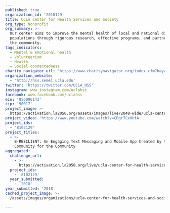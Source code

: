 ```yaml
---
published: true
organization_id: '2018129'
title: UCLA Center for Health Services and Society
org_type: Nonprofit
org_summary: >-
  Our center aims to improve the mental health of local and national diverse
  populations through rigorous research, effective programs, and partnering with
  the community.
tags_indicators:
  - Mental & emotional health
  - Volunteerism
  - Health
  - Social connectedness
charity_navigator_url: 'https://www.charitynavigator.org/index.cfm?bay=search.profile&ein=956006143'
organization_website:
  - 'http://hss.semel.ucla.edu'
twitter: 'https://twitter.com/UCLA_HSS'
instagram: www.instagram.com/uclahss
facebook: www.facebook.com/uclahss
ein: '956006143'
zip: '90017'
project_image: >-
  https://activation.la2050.org/assets/images/live/2048-wide/ucla-center-for-health-services-and-society.jpg
project_video: 'https://www.youtube.com/watch?v=CDgr7CxOHfA'
project_ids:
  - '8102129'
project_titles:
  - >-
    B-RESILIENT: An Engaging Text Messaging and Mobile App Created by the
    Community for the Community
aggregated:
  challenge_url:
    - >-
      https://activation.la2050.org/live/ucla-center-for-health-services-and-society/
  project_ids:
    - '8102129'
  year_submitted:
    - '2018'
year_submitted: '2018'
cached_project_image: >-
  /assets/images/organizations/ucla-center-for-health-services-and-society/activation.la2050.org/assets/images/live/2048-wide/ucla-center-for-health-services-and-society.jpg

---
```

